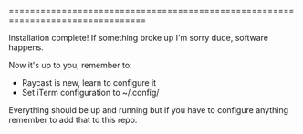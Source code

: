 ================================================================================

Installation complete!
If something broke up I'm sorry dude, software happens.

Now it's up to you, remember to:

- Raycast is new, learn to configure it
- Set iTerm configuration to ~/.config/

Everything should be up and running but if you have to configure anything
remember to add that to this repo.
